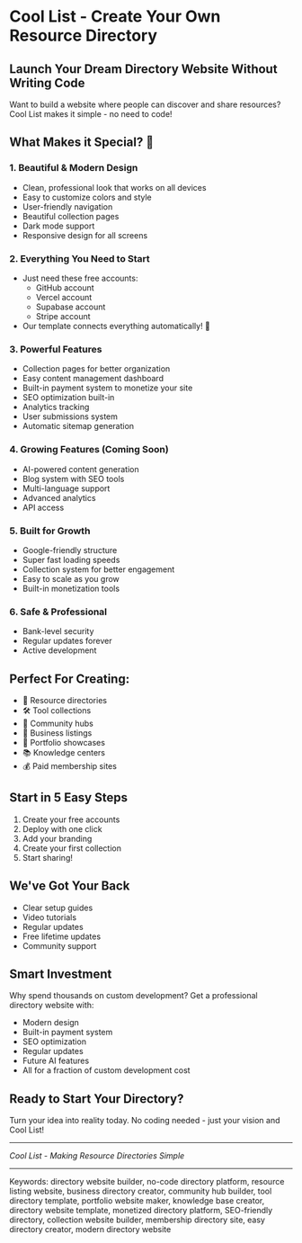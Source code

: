 # Cool List - Create Your Own Resource Directory

## Launch Your Dream Directory Website Without Writing Code

Want to build a website where people can discover and share resources? Cool List makes it simple - no need to code!

## What Makes it Special? 🌟

### 1. Beautiful & Modern Design
- Clean, professional look that works on all devices
- Easy to customize colors and style
- User-friendly navigation
- Beautiful collection pages
- Dark mode support
- Responsive design for all screens

### 2. Everything You Need to Start
- Just need these free accounts:
  - GitHub account
  - Vercel account
  - Supabase account
  - Stripe account
- Our template connects everything automatically! 🎉

### 3. Powerful Features
- Collection pages for better organization
- Easy content management dashboard
- Built-in payment system to monetize your site
- SEO optimization built-in
- Analytics tracking
- User submissions system
- Automatic sitemap generation

### 4. Growing Features (Coming Soon)
- AI-powered content generation
- Blog system with SEO tools
- Multi-language support
- Advanced analytics
- API access

### 5. Built for Growth
- Google-friendly structure
- Super fast loading speeds
- Collection system for better engagement
- Easy to scale as you grow
- Built-in monetization tools

### 6. Safe & Professional
- Bank-level security
- Regular updates forever
- Active development

## Perfect For Creating:
- 🎯 Resource directories
- 🛠 Tool collections
- 👥 Community hubs
- 🏢 Business listings
- 🎨 Portfolio showcases
- 📚 Knowledge centers
- 💰 Paid membership sites

## Start in 5 Easy Steps

1. Create your free accounts
2. Deploy with one click
3. Add your branding
4. Create your first collection
5. Start sharing!

## We've Got Your Back

- Clear setup guides
- Video tutorials
- Regular updates
- Free lifetime updates
- Community support

## Smart Investment

Why spend thousands on custom development? Get a professional directory website with:
- Modern design
- Built-in payment system
- SEO optimization
- Regular updates
- Future AI features
- All for a fraction of custom development cost

## Ready to Start Your Directory?

Turn your idea into reality today. No coding needed - just your vision and Cool List!

---

*Cool List - Making Resource Directories Simple*

---

Keywords: directory website builder, no-code directory platform, resource listing website, 
business directory creator, community hub builder, tool directory template, 
portfolio website maker, knowledge base creator, directory website template, 
monetized directory platform, SEO-friendly directory, collection website builder, 
membership directory site, easy directory creator, modern directory website

